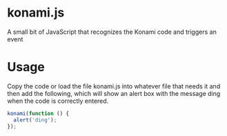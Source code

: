 konami.js
=========

A small bit of JavaScript that recognizes the Konami code and triggers an event


Usage
=====

Copy the code or load the file konami.js into whatever file that needs it and then add the following, which will show an alert box with the message ding when the code is correctly entered.

```javascript
konami(function () {
  alert('ding');
});
```
